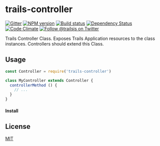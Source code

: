# trails-controller

[![Gitter][gitter-image]][gitter-url]
[![NPM version][npm-image]][npm-url]
[![Build status][ci-image]][ci-url]
[![Dependency Status][daviddm-image]][daviddm-url]
[![Code Climate][codeclimate-image]][codeclimate-url]
[![Follow @trailsjs on Twitter][twitter-image]][twitter-url]

Trails Controller Class. Exposes Trails Application resources to the class
instances. Controllers should extend this Class.

## Usage

```js
const Controller = require('trails-controller')

class MyController extends Controller {
  controllerMethod () {
    // ...
  }
}
```

#### Install

## License
[MIT](https://github.com/trailsjs/trails/blob/master/LICENSE)

[npm-image]: https://img.shields.io/npm/v/trails.svg?style=flat-square
[npm-url]: https://npmjs.org/package/trails
[ci-image]: https://img.shields.io/travis/trailsjs/trails-controller/master.svg?style=flat-square
[ci-url]: https://travis-ci.org/trailsjs/trails-controller
[daviddm-image]: http://img.shields.io/david/trailsjs/trails-controller.svg?style=flat-square
[daviddm-url]: https://david-dm.org/trailsjs/trails-controller
[codeclimate-image]: https://img.shields.io/codeclimate/github/trailsjs/trails-controller.svg?style=flat-square
[codeclimate-url]: https://codeclimate.com/github/trailsjs/trails-controller
[gitter-image]: http://img.shields.io/badge/+%20GITTER-JOIN%20CHAT%20%E2%86%92-1DCE73.svg?style=flat-square
[gitter-url]: https://gitter.im/trailsjs/trails-controller
[twitter-image]: https://img.shields.io/twitter/follow/trailsjs.svg?style=social
[twitter-url]: https://twitter.com/trailsjs

